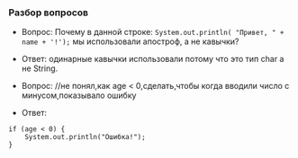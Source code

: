 ### Разбор вопросов
* Вопрос: Почему в данной строке:
  `System.out.println( "Привет, " + name + '!');`
  мы использовали апостроф, а не кавычки? 
* Ответ: одинарные кавычки использовали потому что это тип char а не String. 

* Вопрос: //не понял,как age < 0,сделать,чтобы когда вводили число с минусом,показывало ошибку
* Ответ:
```
if (age < 0) {
    System.out.println("Ошибка!");
}
```